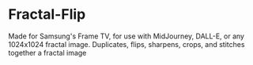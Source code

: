 # Fractal-Flip
Made for Samsung's Frame TV,
for use with MidJourney, DALL-E, or any 1024x1024 fractal image.
Duplicates, flips, sharpens, crops, and stitches together a fractal image

